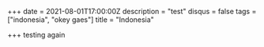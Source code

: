 +++
date = 2021-08-01T17:00:00Z
description = "test"
disqus = false
tags = ["indonesia", "okey gaes"]
title = "Indonesia"

+++
testing again